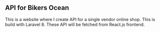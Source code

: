 ## API for Bikers Ocean

This is a website where I create API for a single vendor online shop. This is build with Laravel 8. 
 These API will be fetched from React.js frontend.
